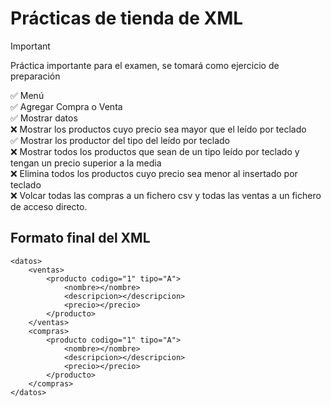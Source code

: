 # Prácticas de tienda de XML
>[!IMPORTANT]
> Práctica importante para el examen, se tomará como ejercicio de preparación

:white_check_mark: Menú <br>
:white_check_mark: Agregar Compra o Venta <br>
:white_check_mark: Mostrar datos<br>
:x: Mostrar los productos cuyo precio sea mayor que el leído por teclado<br>
:white_check_mark: Mostrar los productor del tipo del leído por teclado<br>
:x: Mostrar todos los productos que sean de un tipo leído por teclado y tengan un precio superior a la media<br>
:x: Elimina todos los productos cuyo precio sea menor al insertado por teclado<br>
:x: Volcar todas las compras a un fichero csv y todas las ventas a un fichero de acceso directo.<br>

## Formato final del XML
```
<datos>
    <ventas>
        <producto codigo="1" tipo="A">
            <nombre></nombre>
            <descripcion></descripcion>
            <precio></precio>
        </producto>
    </ventas>
    <compras>
        <producto codigo="1" tipo="A">
            <nombre></nombre>
            <descripcion></descripcion>
            <precio></precio>
        </producto>
    </compras>
</datos>
```